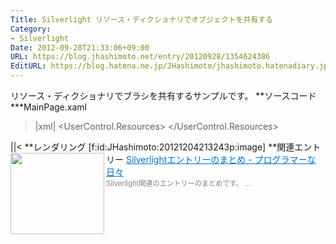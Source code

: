 ```yaml
---
Title: Silverlight リソース・ディクショナリでオブジェクトを共有する
Category:
- Silverlight
Date: 2012-09-28T21:33:06+09:00
URL: https://blog.jhashimoto.net/entry/20120928/1354624386
EditURL: https://blog.hatena.ne.jp/JHashimoto/jhashimoto.hatenadiary.jp/atom/entry/12921228815717255713
---
```


リソース・ディクショナリでブラシを共有するサンプルです。
**ソースコード
***MainPage.xaml
>|xml|
<UserControl xmlns:toolkit="http://schemas.microsoft.com/winfx/2006/xaml/presentation/toolkit"  x:Class="SilverlightApplication1.MainPage"
    xmlns="http://schemas.microsoft.com/winfx/2006/xaml/presentation"
    xmlns:x="http://schemas.microsoft.com/winfx/2006/xaml"
    xmlns:d="http://schemas.microsoft.com/expression/blend/2008"
    xmlns:mc="http://schemas.openxmlformats.org/markup-compatibility/2006"
    mc:Ignorable="d"
    d:DesignHeight="300" d:DesignWidth="400">
    <UserControl.Resources>
        <SolidColorBrush x:Key="brush" Color="Red" />
    </UserControl.Resources>
    <StackPanel>
        <Rectangle Stroke="Blue" Fill="{StaticResource brush }" Width="200" Height="100" />
        <Rectangle Stroke="Blue" Fill="{StaticResource brush }" Width="200" Height="100" />
        <Rectangle Stroke="Blue" Width="200" Height="100" />
    </StackPanel>
</UserControl>
||<
**レンダリング
[f:id:JHashimoto:20121204213243p:image]
**関連エントリー
<a href="http://d.hatena.ne.jp/JHashimoto/20120917/1353385756" target="_blank" rel="nofollow"><img class="alignleft" align="left" border="0" src="http://capture.heartrails.com/150x130/shadow?http://d.hatena.ne.jp/JHashimoto/20120917/1353385756" alt="" width="150" height="130" /></a><a style="color:#0070C5;" href="http://d.hatena.ne.jp/JHashimoto/20120917/1353385756" target="_blank" rel="nofollow">Silverlightエントリーのまとめ - プログラマーな日々</a><a href="http://b.hatena.ne.jp/entry/http://d.hatena.ne.jp/JHashimoto/20120917/1353385756" target="_blank"><img border="0" src="http://b.hatena.ne.jp/entry/image/http://d.hatena.ne.jp/JHashimoto/20120917/1353385756" alt="" /></a><br><span style="color: #808080;font-size: 80%;">Silverlight関連のエントリーのまとめです。 ...</span><br style="clear:both;" />
